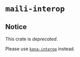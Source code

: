 # `maili-interop`

## Notice

This crate is _deprecated_.

Please use [`kona-interop`](https://crates.io/crates/kona-interop) instead.
